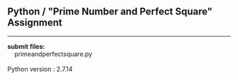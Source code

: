 ## Python / "Prime Number and Perfect Square" Assignment

----

**submit files:**<br />
&nbsp;&nbsp;&nbsp;&nbsp;primeandperfectsquare.py<br />
<br />
Python version : 2.7.14<br />
<br />